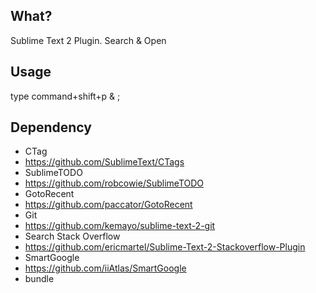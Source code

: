 ## What?
 Sublime Text 2 Plugin. Search & Open

## Usage

type command+shift+p & ;

## Dependency
- CTag
 - https://github.com/SublimeText/CTags
- SublimeTODO
 - https://github.com/robcowie/SublimeTODO
- GotoRecent
 - https://github.com/paccator/GotoRecent
- Git
 - https://github.com/kemayo/sublime-text-2-git
- Search Stack Overflow
 - https://github.com/ericmartel/Sublime-Text-2-Stackoverflow-Plugin
- SmartGoogle
 - https://github.com/iiAtlas/SmartGoogle
- bundle
